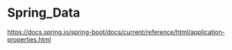 # Spring_Data
https://docs.spring.io/spring-boot/docs/current/reference/html/application-properties.html
